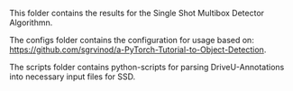 
This folder contains the results for the Single Shot Multibox Detector Algorithmn.

The configs folder contains the configuration for usage based on: https://github.com/sgrvinod/a-PyTorch-Tutorial-to-Object-Detection.

The scripts folder contains python-scripts for parsing DriveU-Annotations into necessary input files for SSD.
